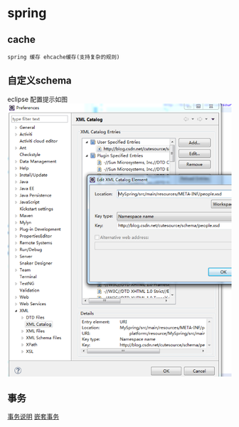 # spring 

## cache
	spring 缓存 ehcache缓存(支持复杂的规则)

## 自定义schema

eclipse 配置提示如图 ![自定义schema.png](schema.png)

## 事务

[事务说明](http://nannan408.iteye.com/blog/1754882) [嵌套事务](http://blog.csdn.net/feng27156/article/details/8534609)